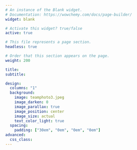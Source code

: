 ```yaml
---
# An instance of the Blank widget.
# Documentation: https://wowchemy.com/docs/page-builder/
widget: blank

# Activate this widget? true/false
active: true

# This file represents a page section.
headless: true

# Order that this section appears on the page.
weight: 200

title:  
subtitle:

design:
  columns: "1"
  background:
    image: teamphoto3.jpeg
    image_darken: 0
    image_parallax: true
    image_position: center
    image_size: actual 
    text_color_light: true
  spacing:
    padding: ["30em", "0em", "0em", "0em"]
advanced:
  css_class: 
---
```

